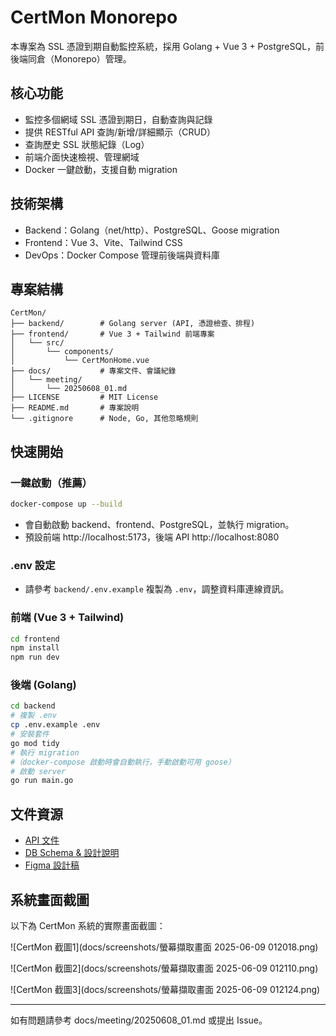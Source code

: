 # CertMon Monorepo

本專案為 SSL 憑證到期自動監控系統，採用 Golang + Vue 3 + PostgreSQL，前後端同倉（Monorepo）管理。

## 核心功能
- 監控多個網域 SSL 憑證到期日，自動查詢與記錄
- 提供 RESTful API 查詢/新增/詳細顯示（CRUD）
- 查詢歷史 SSL 狀態紀錄（Log）
- 前端介面快速檢視、管理網域
- Docker 一鍵啟動，支援自動 migration

## 技術架構
- Backend：Golang（net/http）、PostgreSQL、Goose migration
- Frontend：Vue 3、Vite、Tailwind CSS
- DevOps：Docker Compose 管理前後端與資料庫

## 專案結構

```
CertMon/
├── backend/        # Golang server (API, 憑證檢查、排程)
├── frontend/       # Vue 3 + Tailwind 前端專案
│   └── src/
│       └── components/
│           └── CertMonHome.vue
├── docs/           # 專案文件、會議紀錄
│   └── meeting/
│       └── 20250608_01.md
├── LICENSE         # MIT License
├── README.md       # 專案說明
└── .gitignore      # Node, Go, 其他忽略規則
```

## 快速開始

### 一鍵啟動（推薦）
```bash
docker-compose up --build
```
- 會自動啟動 backend、frontend、PostgreSQL，並執行 migration。
- 預設前端 http://localhost:5173，後端 API http://localhost:8080

### .env 設定
- 請參考 `backend/.env.example` 複製為 `.env`，調整資料庫連線資訊。

### 前端 (Vue 3 + Tailwind)
```bash
cd frontend
npm install
npm run dev
```

### 後端 (Golang)
```bash
cd backend
# 複製 .env
cp .env.example .env
# 安裝套件
go mod tidy
# 執行 migration
#（docker-compose 啟動時會自動執行，手動啟動可用 goose）
# 啟動 server
go run main.go
```

## 文件資源
- [API 文件](docs/api/api_list.md)
- [DB Schema & 設計說明](docs/meeting/20250608_01.md)
- [Figma 設計稿](https://www.figma.com/design/7D4JnVFhEInYE8WLyqnd3g/CertMon?node-id=3604-1626&t=iTMPph78L3sM1lER-1)

## 系統畫面截圖

以下為 CertMon 系統的實際畫面截圖：

![CertMon 截圖1](docs/screenshots/螢幕擷取畫面 2025-06-09 012018.png)

![CertMon 截圖2](docs/screenshots/螢幕擷取畫面 2025-06-09 012110.png)

![CertMon 截圖3](docs/screenshots/螢幕擷取畫面 2025-06-09 012124.png)

---

如有問題請參考 docs/meeting/20250608_01.md 或提出 Issue。
